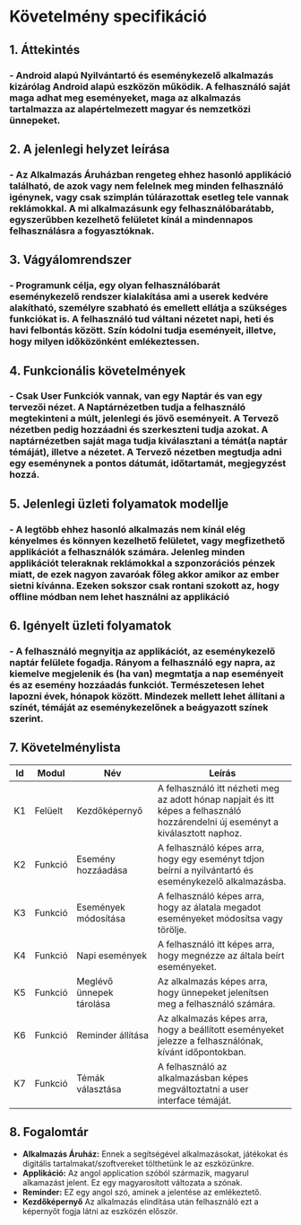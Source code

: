 ﻿# Követelmény specifikáció

## 1. Áttekintés
### - Android alapú Nyilvántartó és eseménykezelő alkalmazás kizárólag Android alapú 		    eszközön működik. A felhasználó saját maga adhat meg eseményeket, maga az alkalmazás tartalmazza az alapértelmezett magyar és nemzetközi ünnepeket.

## 2. A jelenlegi helyzet leírása
### - Az Alkalmazás Áruházban rengeteg ehhez hasonló applikáció található, de azok vagy nem felelnek meg minden felhasználó igénynek, vagy csak szimplán túlárazottak esetleg tele vannak reklámokkal. A mi alkalmazásunk egy felhasználóbarátabb, egyszerűbben kezelhető felületet kínál a mindennapos felhasználásra a fogyasztóknak. 

## 3. Vágyálomrendszer
### - Programunk célja, egy olyan felhasználóbarát eseménykezelő rendszer kialakítása ami a userek kedvére alakítható, személyre szabható és emellett ellátja a szükséges funkciókat is. A felhasználó tud váltani nézetet napi, heti és havi felbontás között. Szín kódolni tudja eseményeit, illetve, hogy milyen időközönként emlékeztessen.

## 4. Funkcionális követelmények
### - Csak User Funkciók vannak, van egy Naptár és van egy tervezői nézet. A Naptárnézetben tudja a felhasználó megtekinteni a múlt, jelenlegi és jövő eseményeit. A Tervező nézetben pedig hozzáadni és szerkeszteni tudja azokat. A naptárnézetben saját maga tudja kiválasztani a témát(a naptár témáját), illetve a nézetet. A Tervező nézetben megtudja adni egy eseménynek a pontos dátumát, időtartamát, megjegyzést hozzá.

## 5. Jelenlegi üzleti folyamatok modellje
### - A legtöbb ehhez hasonló alkalmazás nem kínál elég kényelmes és könnyen kezelhető felületet, vagy megfizethető applikációt a felhasználók számára. Jelenleg minden applikációt teleraknak reklámokkal a szponzorációs pénzek miatt, de ezek nagyon zavaróak főleg akkor amikor az ember sietni kívánna. Ezeken sokszor csak rontani szokott az, hogy offline módban nem lehet használni az applikáció  

## 6. Igényelt üzleti folyamatok
### - A felhasználó megnyitja az applikációt, az eseménykezelő naptár felülete fogadja. Rányom a felhasználó egy napra, az kiemelve megjelenik és (ha van) megmtatja a nap eseményeit és az esemény hozzáadás funkciót. Természetesen lehet lapozni évek, hónapok között. Mindezek mellett lehet állítani a színét, témáját az eseménykezelőnek a beágyazott színek szerint. 

## 7. Követelménylista 
| Id | Modul | Név | Leírás |
| :---: | --- | --- | --- |
| K1 | Felüelt | Kezdőképernyő | A felhasználó itt nézheti meg az adott hónap napjait és itt képes a felhasználó hozzárendelni új eseményt a kiválasztott naphoz. |
| K2 | Funkció | Esemény hozzáadása | A felhasználó képes arra, hogy egy eseményt tdjon beírni a nyilvántartó és eseménykezelő alkalmazásba. |
| K3 | Funkció | Események módosítása | A felhasználó képes arra, hogy az álatala megadot eseményeket módosítsa vagy törölje. |
| K4 | Funkció | Napi események | A felhasználó itt képes arra, hogy megnézze az általa beírt eseményeket. |
| K5 | Funkció | Meglévő ünnepek tárolása | Az alkalmazás képes arra, hogy ünnepeket jelenítsen meg a felhasználó számára. |
| K6 | Funkció | Reminder állítása | Az alkalmazás képes arra, hogy a beállított eseményeket jelezze a felhasználónak, kívánt időpontokban. |
| K7 | Funkció | Témák választása | A felhasználó az alkalmazásban képes megváltoztatni a user interface témáját. |

## 8. Fogalomtár
- **Alkalmazás Áruház:** Ennek a segítségével alkalmazásokat, játékokat és digitális tartalmakat/szoftvereket tölthetünk le az eszközünkre.
- **Applikáció:** Az angol application szóból származik, magyarul alkamazást jelent. Ez egy magyarosított változata a szónak.
- **Reminder:** EZ egy angol szó, aminek a jelentése az emlékeztető.
- **Kezdőképernyő** Az alkalmazás elindítása után felhasználó ezt a képernyőt fogja látni az eszközén először.
